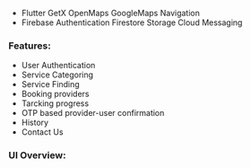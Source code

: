 

- Flutter
      GetX
      OpenMaps
      GoogleMaps Navigation
- Firebase
      Authentication
      Firestore
      Storage
      Cloud Messaging
      

<h3 align="left">Features:</h3>

- User Authentication
- Service Categoring
- Service Finding
- Booking providers
- Tarcking progress
- OTP based provider-user confirmation 
- History
- Contact Us


<h3 align="left">UI Overview:</h3>




